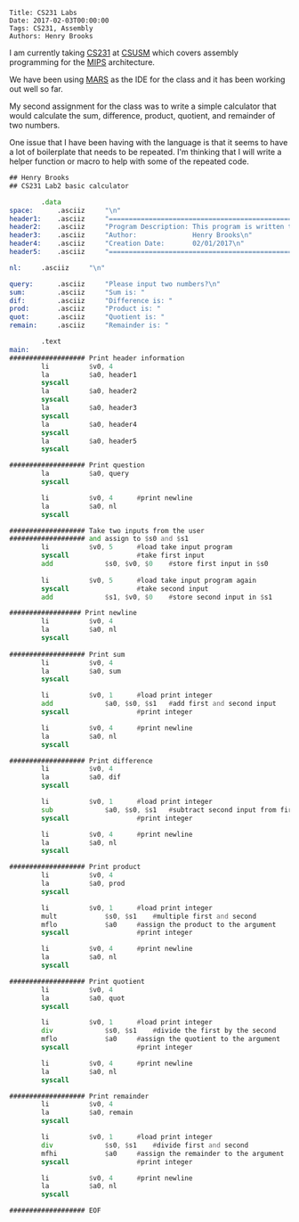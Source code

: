    Title: CS231 Labs
    Date: 2017-02-03T00:00:00
    Tags: CS231, Assembly
    Authors: Henry Brooks

I am currently taking [CS231](https://www.csusm.edu/assessment/portfolios/cs/bs/2012_14/cs_course_info.pdf) at [CSUSM](https://www.csusm.edu/) which covers assembly programming for the [MIPS](https://en.wikipedia.org/wiki/MIPS_instruction_set) architecture.

<!-- more -->

We have been using [MARS](http://courses.missouristate.edu/KenVollmar/mars/) as the IDE for the class and it has been working out well so far.

My second assignment for the class was to write a simple calculator that would calculate the sum, difference, product, quotient, and remainder of two numbers.

One issue that I have been having with the language is that it seems to have a lot of boilerplate that needs to be repeated. I'm thinking that I will write a helper function or macro to help with some of the repeated code.

```asm
## Henry Brooks
## CS231 Lab2 basic calculator

		.data
space:  	.asciiz 	"\n"
header1:	.asciiz 	"=============================================================================\n"
header2:	.asciiz 	"Program Description: This program is written to mimic a very basic calculator\n"
header3:	.asciiz 	"Author:              Henry Brooks\n"
header4:	.asciiz 	"Creation Date:       02/01/2017\n"
header5:	.asciiz 	"=============================================================================\n"

nl:		.asciiz 	"\n"

query:		.asciiz 	"Please input two numbers?\n"
sum:		.asciiz 	"Sum is: "
dif:		.asciiz 	"Difference is: "
prod:		.asciiz 	"Product is: " 
quot:		.asciiz 	"Quotient is: "
remain:		.asciiz 	"Remainder is: "

		.text
main:	
################### Print header information
		li 			$v0, 4
		la 			$a0, header1
		syscall
		la 			$a0, header2
		syscall
		la 			$a0, header3
		syscall
		la 			$a0, header4
		syscall
		la 			$a0, header5
		syscall

################### Print question 
		la 			$a0, query
		syscall

		li 			$v0, 4		#print newline
		la 			$a0, nl
		syscall

################### Take two inputs from the user
################### and assign to $s0 and $s1
		li 			$v0, 5		#load take input program
		syscall					#take first input
		add 			$s0, $v0, $0	#store first input in $s0
					
		li 			$v0, 5		#load take input program again
		syscall					#take second input
		add 			$s1, $v0, $0	#store second input in $s1

################## Print newline
		li 			$v0, 4		
		la 			$a0, nl
		syscall
	
################### Print sum
		li 			$v0, 4
		la 			$a0, sum
		syscall

		li 			$v0, 1		#load print integer
		add 			$a0, $s0, $s1	#add first and second input
		syscall					#print integer

		li 			$v0, 4		#print newline
		la 			$a0, nl
		syscall

################### Print difference
		li 			$v0, 4
		la 			$a0, dif
		syscall

		li 			$v0, 1		#load print integer
		sub 			$a0, $s0, $s1	#subtract second input from first
		syscall					#print integer

		li 			$v0, 4		#print newline
		la 			$a0, nl
		syscall

################### Print product	
		li 			$v0, 4
		la 			$a0, prod
		syscall

		li 			$v0, 1		#load print integer
		mult 			$s0, $s1	#multiple first and second
		mflo 			$a0		#assign the product to the argument
		syscall					#print integer

		li 			$v0, 4		#print newline
		la 			$a0, nl
		syscall

################### Print quotient
		li 			$v0, 4
		la 			$a0, quot
		syscall

		li 			$v0, 1		#load print integer
		div 			$s0, $s1	#divide the first by the second
		mflo 			$a0		#assign the quotient to the argument
		syscall					#print integer

		li 			$v0, 4		#print newline
		la 			$a0, nl
		syscall

################### Print remainder
		li 			$v0, 4
		la 			$a0, remain
		syscall

		li 			$v0, 1		#load print integer
		div 			$s0, $s1	#divide first and second
		mfhi 			$a0		#assign the remainder to the argument
		syscall					#print integer

		li 			$v0, 4		#print newline
		la 			$a0, nl
		syscall

################### EOF
```
